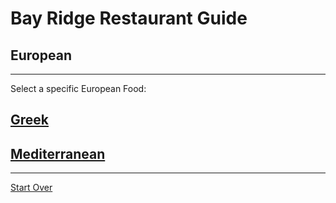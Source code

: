 # Bay Ridge Restaurant Guide
## European
---

Select a specific European Food:

## [Greek](European/Greek/Greek.md)
## [Mediterranean](European/Mediterranean/Mediterranean.md)

---

[Start Over](../home.md)
